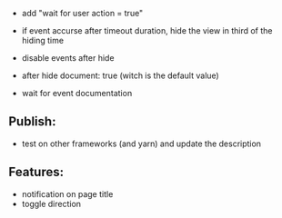 - add "wait for user action = true"
- if event accurse after timeout duration, hide the view in third of the hiding time
- disable events after hide

- after hide document: true (witch is the default value)
- wait for event documentation

## Publish:
- test on other frameworks (and yarn) and update the description

## Features:
- notification on page title
- toggle direction